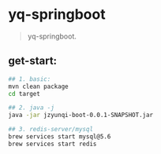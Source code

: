 # yq-springboot
> yq-springboot.

## get-start:
```bash
## 1. basic:
mvn clean package
cd target

## 2. java -j
java -jar jzyunqi-boot-0.0.1-SNAPSHOT.jar

## 3. redis-server/mysql
brew services start mysql@5.6
brew services start redis
```